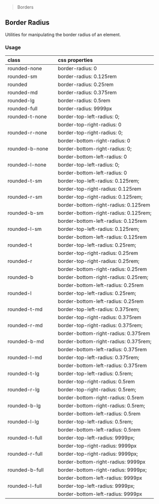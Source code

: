 > Borders

## Border Radius

Utilities for manipulating the border radius of an element.

### Usage

| class |  | css properties |
|:--|:--|:--|
| rounded-none |  | border-radius: 0 |
| rounded-sm |  | border-radius: 0.125rem |
| rounded |  | border-radius: 0.25rem |
| rounded-md |  | border-radius: 0.375rem |
| rounded-lg |  | border-radius: 0.5rem |
| rounded-full |  | border-radius: 9999px |
| rounded-t-none |  | border-top-left-radius: 0; |
|  |  | border-top-right-radius: 0 |
| rounded-r-none |  | border-top-right-radius: 0; |
|  |  | border-bottom-right-radius: 0 |
| rounded-b-none |  | border-bottom-right-radius: 0; |
|  |  | border-bottom-left-radius: 0 |
| rounded-l-none |  | border-top-left-radius: 0; |
|  |  | border-bottom-left-radius: 0 |
| rounded-t-sm |  | border-top-left-radius: 0.125rem; |
|  |  | border-top-right-radius: 0.125rem |
| rounded-r-sm |  | border-top-right-radius: 0.125rem; |
|  |  | border-bottom-right-radius: 0.125rem |
| rounded-b-sm |  | border-bottom-right-radius: 0.125rem; |
|  |  | border-bottom-left-radius: 0.125rem |
| rounded-l-sm |  | border-top-left-radius: 0.125rem; |
|  |  | border-bottom-left-radius: 0.125rem |
| rounded-t |  | border-top-left-radius: 0.25rem; |
|  |  | border-top-right-radius: 0.25rem |
| rounded-r |  | border-top-right-radius: 0.25rem; |
|  |  | border-bottom-right-radius: 0.25rem |
| rounded-b |  | border-bottom-right-radius: 0.25rem; |
|  |  | border-bottom-left-radius: 0.25rem |
| rounded-l |  | border-top-left-radius: 0.25rem; |
|  |  | border-bottom-left-radius: 0.25rem |
| rounded-t-md |  | border-top-left-radius: 0.375rem; |
|  |  | border-top-right-radius: 0.375rem |
| rounded-r-md |  | border-top-right-radius: 0.375rem; |
|  |  | border-bottom-right-radius: 0.375rem |
| rounded-b-md |  | border-bottom-right-radius: 0.375rem; |
|  |  | border-bottom-left-radius: 0.375rem |
| rounded-l-md |  | border-top-left-radius: 0.375rem; |
|  |  | border-bottom-left-radius: 0.375rem |
| rounded-t-lg |  | border-top-left-radius: 0.5rem; |
|  |  | border-top-right-radius: 0.5rem |
| rounded-r-lg |  | border-top-right-radius: 0.5rem; |
|  |  | border-bottom-right-radius: 0.5rem |
| rounded-b-lg |  | border-bottom-right-radius: 0.5rem; |
|  |  | border-bottom-left-radius: 0.5rem |
| rounded-l-lg |  | border-top-left-radius: 0.5rem; |
|  |  | border-bottom-left-radius: 0.5rem |
| rounded-t-full |  | border-top-left-radius: 9999px; |
|  |  | border-top-right-radius: 9999px |
| rounded-r-full |  | border-top-right-radius: 9999px; |
|  |  | border-bottom-right-radius: 9999px |
| rounded-b-full |  | border-bottom-right-radius: 9999px; |
|  |  | border-bottom-left-radius: 9999px |
| rounded-l-full |  | border-top-left-radius: 9999px; |
|  |  | border-bottom-left-radius: 9999px |
